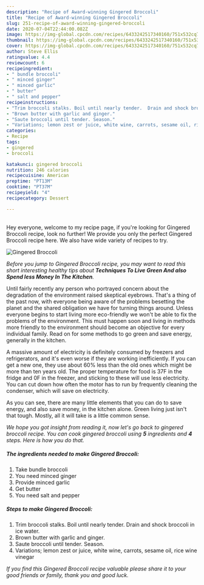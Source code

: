 ```yaml
---
description: "Recipe of Award-winning Gingered Broccoli"
title: "Recipe of Award-winning Gingered Broccoli"
slug: 251-recipe-of-award-winning-gingered-broccoli
date: 2020-07-04T22:44:00.082Z
image: https://img-global.cpcdn.com/recipes/6433242517340160/751x532cq70/gingered-broccoli-recipe-main-photo.jpg
thumbnail: https://img-global.cpcdn.com/recipes/6433242517340160/751x532cq70/gingered-broccoli-recipe-main-photo.jpg
cover: https://img-global.cpcdn.com/recipes/6433242517340160/751x532cq70/gingered-broccoli-recipe-main-photo.jpg
author: Steve Ellis
ratingvalue: 4.4
reviewcount: 6
recipeingredient:
- " bundle broccoli"
- " minced ginger"
- " minced garlic"
- " butter"
- " salt and pepper"
recipeinstructions:
- "Trim broccoli stalks. Boil until nearly tender.  Drain and shock broccoli in ice water."
- "Brown butter with garlic and ginger."
- "Saute broccoli until tender. Season."
- "Variations; lemon zest or juice, white wine, carrots, sesame oil, rice wine vinegar"
categories:
- Recipe
tags:
- gingered
- broccoli

katakunci: gingered broccoli 
nutrition: 246 calories
recipecuisine: American
preptime: "PT13M"
cooktime: "PT37M"
recipeyield: "4"
recipecategory: Dessert

---
```

<br>
Hey everyone, welcome to my recipe page, if you're looking for Gingered Broccoli recipe, look no further! We provide you only the perfect Gingered Broccoli recipe here. We also have wide variety of recipes to try.
<br>


![Gingered Broccoli](https://img-global.cpcdn.com/recipes/6433242517340160/751x532cq70/gingered-broccoli-recipe-main-photo.jpg)

<i>Before you jump to Gingered Broccoli recipe, you may want to read this short interesting healthy tips about 
<strong>Techniques To Live Green And also Spend less Money In The Kitchen</strong>.</i>
</br>

Until fairly recently any person who portrayed concern about the degradation of the environment raised skeptical eyebrows. That's a thing of the past now, with everyone being aware of the problems besetting the planet and the shared obligation we have for turning things around. Unless everyone begins to start living more eco-friendly we won't be able to fix the problems of the environment. This must happen soon and living in methods more friendly to the environment should become an objective for every individual family. Read on for some methods to go green and save energy, generally in the kitchen.

A massive amount of electricity is definitely consumed by freezers and refrigerators, and it's even worse if they are working inefficiently. If you can get a new one, they use about 60% less than the old ones which might be more than ten years old. The proper temperature for food is 37F in the fridge and 0F in the freezer, and sticking to these will use less electricity. You can cut down how often the motor has to run by frequently cleaning the condenser, which will save on electricity.

As you can see, there are many little elements that you can do to save energy, and also save money, in the kitchen alone. Green living just isn't that tough. Mostly, all it will take is a little common sense.


<i>We hope you got insight from reading it, now let's go back to gingered broccoli recipe. You can cook gingered broccoli using <strong>5</strong> ingredients and <strong>4</strong> steps. Here is how you do that.
</i>

##### The ingredients needed to make Gingered Broccoli:

1. Take  bundle broccoli
1. You need  minced ginger
1. Provide  minced garlic
1. Get  butter
1. You need  salt and pepper


##### Steps to make Gingered Broccoli:

1. Trim broccoli stalks. Boil until nearly tender.  Drain and shock broccoli in ice water.
1. Brown butter with garlic and ginger.
1. Saute broccoli until tender. Season.
1. Variations; lemon zest or juice, white wine, carrots, sesame oil, rice wine vinegar


<i>If you find this Gingered Broccoli recipe valuable please share it to your good friends or family, thank you and good luck.</i>
